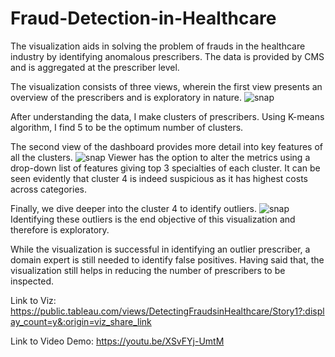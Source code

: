 # Fraud-Detection-in-Healthcare

The visualization aids in solving the problem of frauds in the healthcare industry by identifying anomalous prescribers.
The data is provided by CMS and is aggregated at the prescriber level.

The visualization consists of three views, wherein the first view presents an overview of the prescribers and is exploratory in nature.
![snap](https://github.com/mohannishant6/Detecting-Frauds-in-Healthcare/blob/master/images/screen1.jpg)

After understanding the data, I make clusters of prescribers. Using K-means algorithm, I find 5 to be the optimum number of clusters.

The second view of the dashboard provides more detail into key features of all the clusters. 
![snap](https://github.com/mohannishant6/Detecting-Frauds-in-Healthcare/blob/master/images/screen2.jpg)
Viewer has the option to alter the metrics using a drop-down list of features giving top 3 specialties of each cluster.
It can be seen evidently that cluster 4 is indeed suspicious as it has highest costs across categories.

Finally, we dive deeper into the cluster 4 to identify outliers.
![snap](https://github.com/mohannishant6/Detecting-Frauds-in-Healthcare/blob/master/images/screen3.jpg)
Identifying these outliers is the end objective of this visualization and therefore is exploratory. 

While the visualization is successful in identifying an outlier prescriber, a domain expert is still needed to identify false positives. Having said that, the visualization still helps in reducing the number of prescribers to be inspected.

Link to Viz: https://public.tableau.com/views/DetectingFraudsinHealthcare/Story1?:display_count=y&:origin=viz_share_link

Link to Video Demo: https://youtu.be/XSvFYj-UmtM

